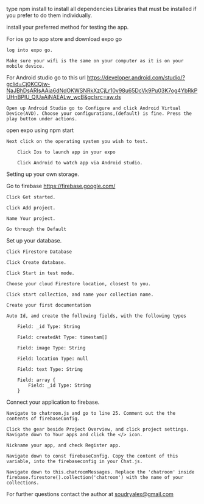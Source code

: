 type npm install to install all dependencies
    Libraries that must be installed if you prefer to do them individually.

install your preferred method for testing the app.

For ios go to app store and download expo go

    log into expo go.

    Make sure your wifi is the same on your computer as it is on your mobile device. 

For Android studio go to this url https://developer.android.com/studio/?gclid=Cj0KCQjw-NaJBhDsARIsAAja6dNdOKWSNRkXzCjLr10v98u65DcVk9Pu03K7og4YbRkPUHnBPlU_QlUaAiNAEALw_wcB&gclsrc=aw.ds
    
    Open up Android Studio go to Configure and click Android Virtual Device(AVD). Choose your configurations,(default) is fine. Press the play button under actions.

open expo using npm start

    Next click on the operating system you wish to test.
        
        Click Ios to launch app in your expo

        Click Android to watch app via Android studio.

Setting up your own storage.

Go to firebase https://firebase.google.com/

    Click Get started.

    Click Add project.

    Name Your project.

    Go through the Default 

Set up your database.
    
    Click Firestore Database

    Click Create database.

    Click Start in test mode.

    Choose your cloud Firestore location, closest to you.

    Click start collection, and name your collection name.

    Create your first documentation

    Auto Id, and create the following fields, with the following types

        Field: _id Type: String

        Field: createdAt Type: timestam[]

        Field: image Type: String

        Field: location Type: null

        Field: text Type: String 

        Field: array {
            Field: _id Type: String
        } 
Connect your application to firebase.
    
    Navigate to chatroom.js and go to line 25. Comment out the the contents of firebaseConfig.

    Click the gear beside Project Overview, and click project settings. Navigate down to Your apps and click the </> icon.

    Nickname your app, and check Register app.

    Navigate down to const firebaseConfig. Copy the content of this variable, into the firebaseconfig in your Chat.js.

    Navigate down to this.chatroomMessages. Replace the 'chatroom' inside firebase.firestore().collection('chatroom') with the name of your collections.

For further questions contact the author at soudryalex@gmail.com